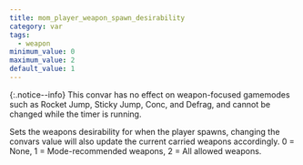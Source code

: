```yaml
---
title: mom_player_weapon_spawn_desirability
category: var
tags:
  - weapon
minimum_value: 0
maximum_value: 2
default_value: 1
---
```


{:.notice--info}
This convar has no effect on weapon-focused gamemodes such as Rocket Jump, Sticky Jump, Conc, and Defrag, and cannot be changed while the timer is running.

Sets the weapons desirability for when the player spawns, changing the convars value will also update the current carried weapons accordingly.
0 = None, 1 = Mode-recommended weapons, 2 = All allowed weapons.
